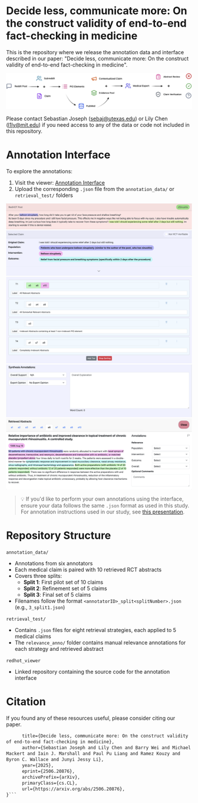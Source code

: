 # Decide less, communicate more: On the construct validity of end-to-end fact-checking in medicine

This is the repository where we release the annotation data and interface described in our paper: "Decide less, communicate more: On the construct validity of end-to-end fact-checking in medicine".

![Task Overview](img/Task_fig.png)

Please contact Sebastian Joseph (sebaj@utexas.edu) or Lily Chen (l1ly@mit.edu) if you need access to any of the data or code not included in this repository.

# Annotation Interface
To explore the annotations:
1. Visit the viewer: [Annotation Interface](https://sebajoe.github.io/redhot_viewer/)
2. Upload the corresponding `.json` file from the `annotation_data/` or `retrieval_test/` folders

![Claims](img/claims.png)
![PIO Elements](img/pios.png)
![Tiers](img/tiers.png)
![Label and Explanation](img/exps.png)
![Abstract Level Annotations](img/abs.png)
> 💡 If you'd like to perform your own annotations using the interface, ensure your data follows the same `.json` format as used in this study. For annotation instructions used in our study, see [this presentation](https://docs.google.com/presentation/d/1hz-jw6UKyi0cDkzWuJoKoLTYP4ejuqwR-WPpuZMTg7o/edit?slide=id.g33d47a9936b_0_0#slide=id.g33d47a9936b_0_0).

# Repository Structure
`annotation_data/` 
* Annotations from six annotators
* Each medical claim is paired with 10 retrieved RCT abstracts
* Covers three splits:
  * **Split 1**: First pilot set of 10 claims
  * **Split 2**: Refinement set of 5 claims
  * **Split 3**: Final set of 5 claims
* Filenames follow the format `<annotatorID>_split<splitNumber>.json` (e.g., `3_split1.json`)

`retrieval_test/` 
* Contains `.json` files for eight retrieval strategies, each applied to 5 medical claims
* The `relevance_anno/` folder contains manual relevance annotations for each strategy and retrieved abstract

`redhot_viewer`
* Linked repository containing the source code for the annotation interface

# Citation
If you found any of these resources useful, please consider citing our paper.
```@misc{joseph2025decidelesscommunicatemore,
      title={Decide less, communicate more: On the construct validity of end-to-end fact-checking in medicine}, 
      author={Sebastian Joseph and Lily Chen and Barry Wei and Michael Mackert and Iain J. Marshall and Paul Pu Liang and Ramez Kouzy and Byron C. Wallace and Junyi Jessy Li},
      year={2025},
      eprint={2506.20876},
      archivePrefix={arXiv},
      primaryClass={cs.CL},
      url={https://arxiv.org/abs/2506.20876}, 
}```
